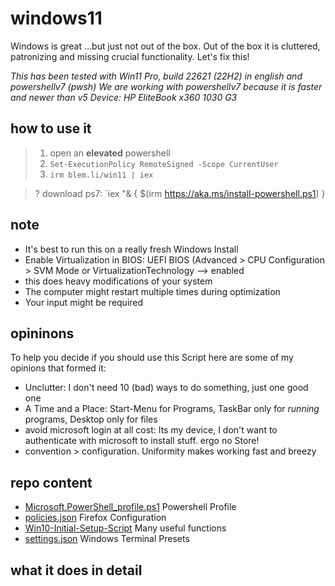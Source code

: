 # windows11

Windows is great ...but just not out of the box.
Out of the box it is cluttered, patronizing and missing crucial functionality.
Let's fix this!

*This has been tested with Win11 Pro, build 22621 (22H2) in english and powershellv7 (pwsh)*
*We are working with powershellv7 because it is faster and newer than v5*
*Device: HP EliteBook x360 1030 G3*

## how to use it
>1. open an **elevated** powershell
>2. `Set-ExecutionPolicy RemoteSigned -Scope CurrentUser`
>3. `irm blem.li/win11 | iex`


>? download ps7: `iex "& { $(irm https://aka.ms/install-powershell.ps1) } 



## note
- It's best to run this on a really fresh Windows Install
- Enable Virtualization in BIOS: UEFI BIOS (Advanced > CPU Configuration > SVM Mode or VirtualizationTechnology --> enabled
- this does heavy modifications of your system
- The computer might restart multiple times during optimization
- Your input might be required

## opininons
To help you decide if you should use this Script here are some of my opinions that formed it:
- Unclutter: I don't need 10 (bad) ways to do something, just one good one
- A Time and a Place: Start-Menu  for Programs, TaskBar only for *running* programs, Desktop only for files
- avoid microsoft login at all cost: Its my device, I don't want to authenticate with microsoft to install stuff. ergo no Store!
- convention > configuration. Uniformity makes working fast and breezy

## repo content
- [Microsoft.PowerShell_profile.ps1](assets/Microsoft.PowerShell_profile.ps1) Powershell Profile
- [policies.json](assets/policies.json) Firefox Configuration
- [Win10-Initial-Setup-Script](Win10-Initial-Setup-Script\Win10.psm1) Many useful functions
- [settings.json](settings.json) Windows Terminal Presets

## what it does in detail
